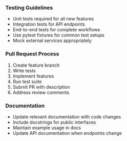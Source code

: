 ### Testing Guidelines

- Unit tests required for all new features
- Integration tests for API endpoints
- End-to-end tests for complete workflows
- Use pytest fixtures for common test setups
- Mock external services appropriately

### Pull Request Process

1. Create feature branch
2. Write tests
3. Implement features
4. Run test suite
5. Submit PR with description
6. Address review comments

### Documentation

- Update relevant documentation with code changes
- Include docstrings for public interfaces
- Maintain example usage in docs
- Update API documentation when endpoints change